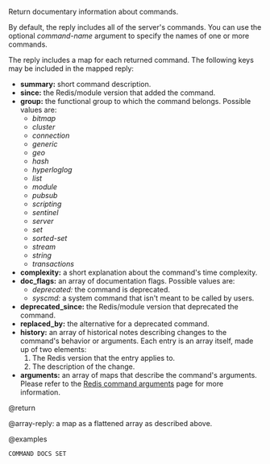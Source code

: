 Return documentary information about commands.

By default, the reply includes all of the server's commands.
You can use the optional _command-name_ argument to specify the names of one or more commands.

The reply includes a map for each returned command.
The following keys may be included in the mapped reply:

* **summary:** short command description.
* **since:** the Redis/module version that added the command.
* **group:** the functional group to which the command belongs.
  Possible values are:
  - _bitmap_
  - _cluster_
  - _connection_
  - _generic_
  - _geo_
  - _hash_
  - _hyperloglog_
  - _list_
  - _module_
  - _pubsub_
  - _scripting_
  - _sentinel_
  - _server_
  - _set_
  - _sorted-set_
  - _stream_
  - _string_
  - _transactions_
* **complexity:** a short explanation about the command's time complexity.
* **doc_flags:** an array of documentation flags.
  Possible values are:
  - _deprecated:_ the command is deprecated.
  - _syscmd:_ a system command that isn't meant to be called by users.
* **deprecated_since:** the Redis/module version that deprecated the command.
* **replaced_by:** the alternative for a deprecated command.
* **history:** an array of historical notes describing changes to the command's behavior or arguments.
  Each entry is an array itself, made up of two elements:
  1. The Redis version that the entry applies to.
  2. The description of the change.
* **arguments:** an array of maps that describe the command's arguments.
  Please refer to the [Redis command arguments][td] page for more information.

[td]: /topics/command-arguments

@return

@array-reply: a map as a flattened array as described above.

@examples

```cli
COMMAND DOCS SET
```
